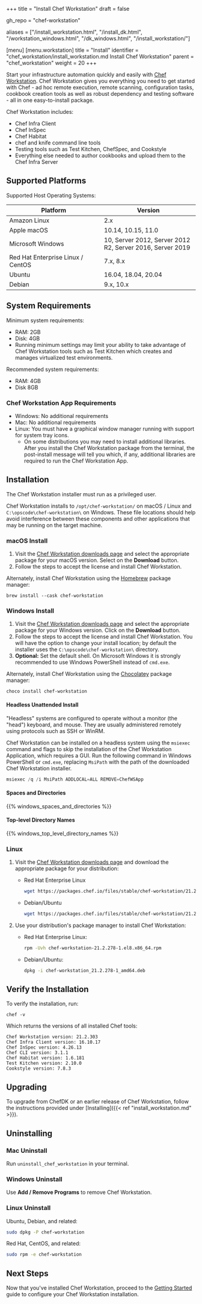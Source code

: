 +++
title = "Install Chef Workstation"
draft = false

gh_repo = "chef-workstation"

aliases = ["/install_workstation.html", "/install_dk.html", "/workstation_windows.html", "/dk_windows.html", "/install_workstation/"]

[menu]
  [menu.workstation]
    title = "Install"
    identifier = "chef_workstation/install_workstation.md Install Chef Workstation"
    parent = "chef_workstation"
    weight = 20
+++

Start your infrastructure automation quickly and easily with [Chef Workstation](/workstation/). Chef Workstation gives you everything you need to get started with Chef - ad hoc remote execution, remote scanning, configuration tasks, cookbook creation tools as well as robust dependency and testing software - all in one easy-to-install package.

Chef Workstation includes:

- Chef Infra Client
- Chef InSpec
- Chef Habitat
- chef and knife command line tools
- Testing tools such as Test Kitchen, ChefSpec, and Cookstyle
- Everything else needed to author cookbooks and upload them to the Chef Infra Server

## Supported Platforms

Supported Host Operating Systems:

<table>
<colgroup>
<col style="width: 50%" />
<col style="width: 50%" />
</colgroup>
<thead>
<tr class="header">
<th>Platform</th>
<th>Version</th>
</tr>
</thead>
<tbody>
<tr class="even">
<td>Amazon Linux</td>
<td>2.x</td>
</tr>
<tr class="odd">
<td>Apple macOS</td>
<td>10.14, 10.15, 11.0</td>
</tr>
<tr class="even">
<td>Microsoft Windows</td>
<td>10, Server 2012, Server 2012 R2, Server 2016, Server 2019</td>
</tr>
<tr class="odd">
<td>Red Hat Enterprise Linux / CentOS</td>
<td>7.x, 8.x</td>
</tr>
<tr class="even">
<td>Ubuntu</td>
<td>16.04, 18.04, 20.04</td>
</tr>
<tr class="odd">
<td>Debian</td>
<td>9.x, 10.x</td>
</tr>
</tbody>
</table>

## System Requirements

Minimum system requirements:

- RAM: 2GB
- Disk: 4GB
- Running minimum settings may limit your ability to take advantage of Chef Workstation tools such as Test Kitchen which creates and manages virtualized test environments.

Recommended system requirements:

- RAM: 4GB
- Disk 8GB

### Chef Workstation App Requirements

- Windows: No additional requirements
- Mac: No additional requirements
- Linux: You must have a graphical window manager running with support for system tray icons.
  - On some distributions you may need to install additional libraries. After you install the Chef Workstation package from the terminal, the post-install message will tell you which, if any, additional libraries are required to run the Chef Workstation App.

## Installation

The Chef Workstation installer must run as a privileged user.

Chef Workstation installs to `/opt/chef-workstation/` on macOS / Linux
and `C:\opscode\chef-workstation\` on Windows. These file locations
should help avoid interference between these components and other
applications that may be running on the target machine.

### macOS Install

1. Visit the [Chef Workstation downloads page](https://downloads.chef.io/tools/workstation#mac_os_x) and select the appropriate package for your macOS version. Select on the **Download** button.
1. Follow the steps to accept the license and install Chef Workstation.

Alternately, install Chef Workstation using the [Homebrew](https://brew.sh/) package manager:

`brew install --cask chef-workstation`

### Windows Install

1. Visit the [Chef Workstation downloads page](https://downloads.chef.io/tools/workstation#windows) and select the appropriate package for your Windows version. Click on the **Download** button.
1. Follow the steps to accept the license and install Chef Workstation. You will have the option to change your install location; by default the installer uses the `C:\opscode\chef-workstation\` directory.
1. **Optional:** Set the default shell. On Microsoft Windows it is strongly recommended to use Windows PowerShell instead of `cmd.exe`.

Alternately, install Chef Workstation using the [Chocolatey](https://chocolatey.org/) package manager:

`choco install chef-workstation`

#### Headless Unattended Install

"Headless" systems are configured to operate without a monitor (the "head") keyboard, and mouse. They are usually administered remotely using protocols such as SSH or WinRM.

Chef Workstation can be installed on a headless system using the `msiexec` command and flags to skip the installation of the Chef Workstation Application, which requires a GUI. Run the following command in Windows PowerShell or `cmd.exe`, replacing `MsiPath` with the path of the downloaded Chef Workstation installer.

```powershell
msiexec /q /i MsiPath ADDLOCAL=ALL REMOVE=ChefWSApp
```

#### Spaces and Directories

{{% windows_spaces_and_directories %}}

#### Top-level Directory Names

{{% windows_top_level_directory_names %}}

### Linux

1. Visit the [Chef Workstation downloads page](https://downloads.chef.io/products/workstation) and download the appropriate package for your distribution:

    - Red Hat Enterprise Linux

      ```bash
      wget https://packages.chef.io/files/stable/chef-workstation/21.2.278/el/8/chef-workstation-21.2.278-1.el7.x86_64.rpm
      ```

    - Debian/Ubuntu

      ``` bash
      wget https://packages.chef.io/files/stable/chef-workstation/21.2.278/ubuntu/20.04/chef-workstation_21.2.278-1_amd64.deb
      ```

1. Use your distribution's package manager to install Chef Workstation:
   - Red Hat Enterprise Linux:

        ``` bash
        rpm -Uvh chef-workstation-21.2.278-1.el8.x86_64.rpm
        ```

   - Debian/Ubuntu:

        ``` bash
        dpkg -i chef-workstation_21.2.278-1_amd64.deb
        ```

## Verify the Installation

To verify the installation, run:

``` shell
chef -v
```

Which returns the versions of all installed Chef tools:

``` shell
Chef Workstation version: 21.2.303
Chef Infra Client version: 16.10.17
Chef InSpec version: 4.26.13
Chef CLI version: 3.1.1
Chef Habitat version: 1.6.181
Test Kitchen version: 2.10.0
Cookstyle version: 7.8.3
```

## Upgrading

To upgrade from ChefDK or an earlier release of Chef Workstation, follow the instructions provided under [Installing]({{< ref "install_workstation.md" >}}).

## Uninstalling

### Mac Uninstall

Run `uninstall_chef_workstation` in your terminal.

### Windows Uninstall

Use **Add / Remove Programs** to remove Chef Workstation.

### Linux Uninstall

Ubuntu, Debian, and related:

```bash
sudo dpkg -P chef-workstation
```

Red Hat, CentOS, and related:

```bash
sudo rpm -e chef-workstation
```

## Next Steps

Now that you've installed Chef Workstation, proceed to the [Getting Started](/workstation/getting_started/) guide to configure your Chef Workstation installation.
